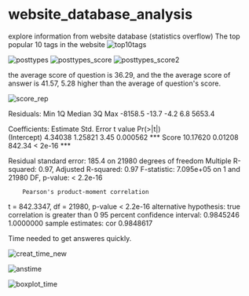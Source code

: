 # website_database_analysis
explore information from website database (statistics overflow)
The top popular 10 tags in the website
![top10tags](https://cloud.githubusercontent.com/assets/8493530/9840613/f370151a-5a62-11e5-9a81-242d6e6c2174.png)

![posttypes](https://cloud.githubusercontent.com/assets/8493530/9840609/f36c1898-5a62-11e5-85ac-30e9e9287a3b.png)
![posttypes_score](https://cloud.githubusercontent.com/assets/8493530/9840611/f36e671a-5a62-11e5-9a3d-6e9eb871c05e.png)
![posttypes_score2](https://cloud.githubusercontent.com/assets/8493530/9840612/f36f31ae-5a62-11e5-8512-b3247714ad9d.png)

the average score of question is 36.29, and the the average score of answer is 41.57, 5.28 higher than the average of question's score.   

![score_rep](https://cloud.githubusercontent.com/assets/8493530/9840610/f36d1b4e-5a62-11e5-8625-4f5661746537.png)


Residuals:
    Min      1Q  Median      3Q     Max 
-8158.5   -13.7    -4.2     6.8  5653.4 

Coefficients:
            Estimate Std. Error t value Pr(>|t|)    
(Intercept)  4.34038    1.25821    3.45 0.000562 ***
Score       10.17620    0.01208  842.34  < 2e-16 ***

Residual standard error: 185.4 on 21980 degrees of freedom
Multiple R-squared:   0.97,     Adjusted R-squared:   0.97 
F-statistic: 7.095e+05 on 1 and 21980 DF,  p-value: < 2.2e-16

        Pearson's product-moment correlation

t = 842.3347, df = 21980, p-value < 2.2e-16
alternative hypothesis: true correlation is greater than 0
95 percent confidence interval:
 0.9845246 1.0000000
sample estimates:
      cor 
0.9848617 

Time needed to get answeres quickly.

![creat_time_new](https://cloud.githubusercontent.com/assets/8493530/9888729/a064693a-5bc4-11e5-9706-51b46aa3776a.png)

![anstime](https://cloud.githubusercontent.com/assets/8493530/9888727/a05ea252-5bc4-11e5-8a63-f2ac71ffa27e.png)

![boxplot_time](https://cloud.githubusercontent.com/assets/8493530/9888728/a060c2c6-5bc4-11e5-8e7f-3f904392def6.png)


